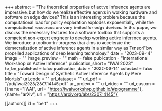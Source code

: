 +++
abstract = "The theoretical properties of active inference agents are impressive, but how do we realize effective agents in working hardware and software on edge devices? This is an interesting problem because the computational load for policy exploration explodes exponentially, while the computational resources are very limited for edge devices. In this paper, we discuss the necessary features for a software toolbox that supports a competent non-expert engineer to develop working active inference agents. We introduce a toolbox-in-progress that aims to accelerate the democratization of active inference agents in a similar way as TensorFlow propelled applications of deep learning technology."
date = "2023-09-14"
image = ""
image_preview = ""
math = false
publication = "International Workshop on Active Inference"
publication_short = "IWAI 2023"
to_be_published = false
publication_date = "2023-09-14"
selected = false
title = "Toward Design of Synthetic Active Inference Agents by Mere Mortals"
url_code = ""
url_dataset = ""
url_pdf = "/pdf/iwai2023/2307.14145.pdf"
url_project = ""
url_video = ""
url_custom = [{name="IWAI", url = "https://iwaiworkshop.github.io/#programme"}, {name="arXiv", url = "https://arxiv.org/abs/2307.14145"}]

[[authors]]
    id = "bert"
+++
